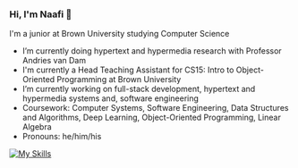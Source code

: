 ### Hi, I'm Naafi 👋

I'm a junior at Brown University studying Computer Science
- I’m currently doing hypertext and hypermedia research with Professor Andries van Dam
- I'm currently a Head Teaching Assistant for CS15: Intro to Object-Oriented Programming at Brown University
- I’m currently working on full-stack development, hypertext and hypermedia systems and, software engineering
- Coursework: Computer Systems, Software Engineering, Data Structures and Algorithms, Deep Learning, Object-Oriented Programming, Linear Algebra
- Pronouns: he/him/his
 
[![My Skills](https://skillicons.dev/icons?i=java,c,ts,js,py,react,express,nodejs,mongodb,tensorflow,git)](https://skillicons.dev)



<!--
**naafiyan/naafiyan** is a ✨ _special_ ✨ repository because its `README.md` (this file) appears on your GitHub profile.

Here are some ideas to get you started:

- 👯 I’m looking to collaborate on ...
- 🤔 I’m looking for help with ...
- 💬 Ask me about ...
- 📫 How to reach me: ...

- ⚡ Fun fact: ...
-->
